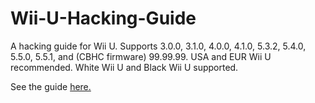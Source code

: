 # Wii-U-Hacking-Guide
A hacking guide for Wii U. Supports 3.0.0, 3.1.0, 4.0.0, 4.1.0, 5.3.2, 5.4.0, 5.5.0, 5.5.1, and (CBHC firmware) 99.99.99. USA and EUR Wii U recommended. White Wii U and Black Wii U supported.

See the guide [here.](https://github.com/jbmagination/Wii-U-Hacking-Guide/wiki)
